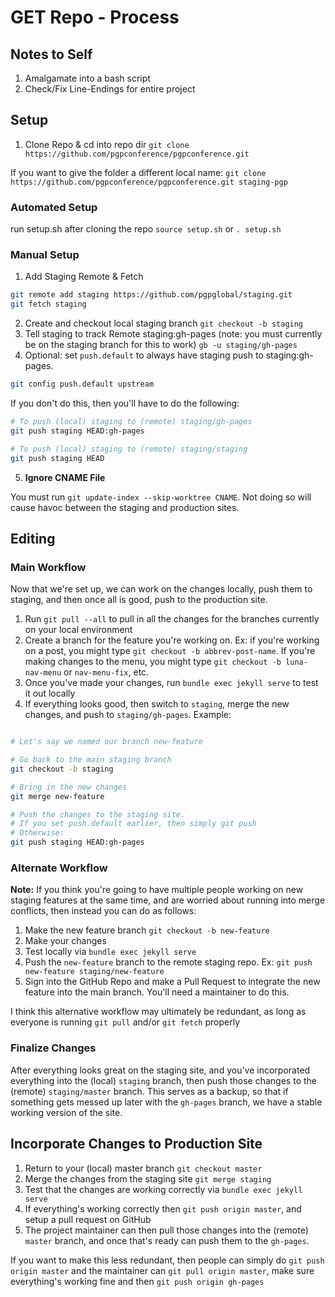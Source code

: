 # GET Repo - Process

## Notes to Self

1. Amalgamate into a bash script
2. Check/Fix Line-Endings for entire project

## Setup

1. Clone Repo & cd into repo dir
`git clone https://github.com/pgpconference/pgpconference.git`

If you want to give the folder a different local name:
`git clone https://github.com/pgpconference/pgpconference.git staging-pgp`

### Automated Setup

run setup.sh after cloning the repo `source setup.sh` or `. setup.sh`


### Manual Setup

1. Add Staging Remote & Fetch

```bash
git remote add staging https://github.com/pgpglobal/staging.git
git fetch staging
```
2. Create and checkout local staging branch
  `git checkout -b staging`
5. Tell staging to track Remote staging:gh-pages (note: you must currently be on the staging branch for this to work)
  `gb -u staging/gh-pages`
6. Optional: set `push.default` to always have staging push to staging:gh-pages.

```bash
git config push.default upstream
```

If you don't do this, then you'll have to do the following:

```bash
# To push (local) staging to (remote) staging/gh-pages
git push staging HEAD:gh-pages

# To push (local) staging to (remote) staging/staging
git push staging HEAD
```

5. **Ignore CNAME File**

You must run `git update-index --skip-worktree CNAME`. Not doing so will cause havoc between the staging and production sites.

## Editing

### Main Workflow

Now that we're set up, we can work on the changes locally, push them to staging, and then once all is good, push to the production site.

1. Run `git pull --all` to pull in all the changes for the branches currently on your local environment
2. Create a branch for the feature you're working on. Ex: if you're working on a post, you might type `git checkout -b abbrev-post-name`. If you're making changes to the menu, you might type `git checkout -b luna-nav-menu` or `nav-menu-fix`, etc.
3. Once you've made your changes, run `bundle exec jekyll serve` to test it out locally
4. If everything looks good, then switch to `staging`, merge the new changes, and push to `staging/gh-pages`. Example:

```bash

# Let's say we named our branch new-feature

# Go back to the main staging branch
git checkout -b staging

# Bring in the new changes
git merge new-feature

# Push the changes to the staging site.
# If you set push.default earlier, then simply git push
# Otherwise:
git push staging HEAD:gh-pages
```

### Alternate Workflow

**Note:** If you think you're going to have multiple people working on new staging features at the same time, and are worried about running into merge conflicts, then instead you can do as follows:

1. Make the new feature branch `git checkout -b new-feature`
2. Make your changes
3. Test locally via `bundle exec jekyll serve`
4. Push the `new-feature` branch to the remote staging repo. Ex: `git push new-feature staging/new-feature`
5. Sign into the GitHub Repo and make a Pull Request to integrate the new feature into the main branch. You'll need a maintainer to do this.

I think this alternative workflow may ultimately be redundant, as long as everyone is running `git pull` and/or `git fetch` properly

### Finalize Changes

After everything looks great on the staging site, and you've incorporated everything into the (local) `staging` branch, then push those changes to the (remote) `staging/master` branch. This serves as a backup, so that if something gets messed up later with the `gh-pages` branch, we have a stable working version of the site.

## Incorporate Changes to Production Site

1. Return to your (local) master branch `git checkout master`
2. Merge the changes from the staging site `git merge staging`
3. Test that the changes are working correctly via `bundle exec jekyll serve`
4. If everything's working correctly then `git push origin master`, and setup a pull request on GitHub
5. The project maintainer can then pull those changes into the (remote) `master` branch, and once that's ready can push them to the `gh-pages`.

If you want to make this less redundant, then people can simply do `git push origin master` and the maintainer can `git pull origin master`, make sure everything's working fine and then `git push origin gh-pages`
